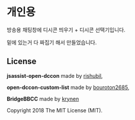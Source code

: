 # 개인용

방송용 채팅창에 디시콘 띄우기 + 디시콘 선택기입니다.

밑에 있는거 다 짜집기 해서 만들었습니다.

## License
**jsassist-open-dccon** made by [rishubil](https://github.com/rishubil/jsassist-open-dccon), 

**open-dccon-custom-list** made by [bouroton2685](https://github.com/boutoron2685/open-dccon-custom-list),

**BridgeBBCC** made by [krynen](https://github.com/krynen/BridgeBBCC)

Copyright 2018 The MIT License (MIT).
